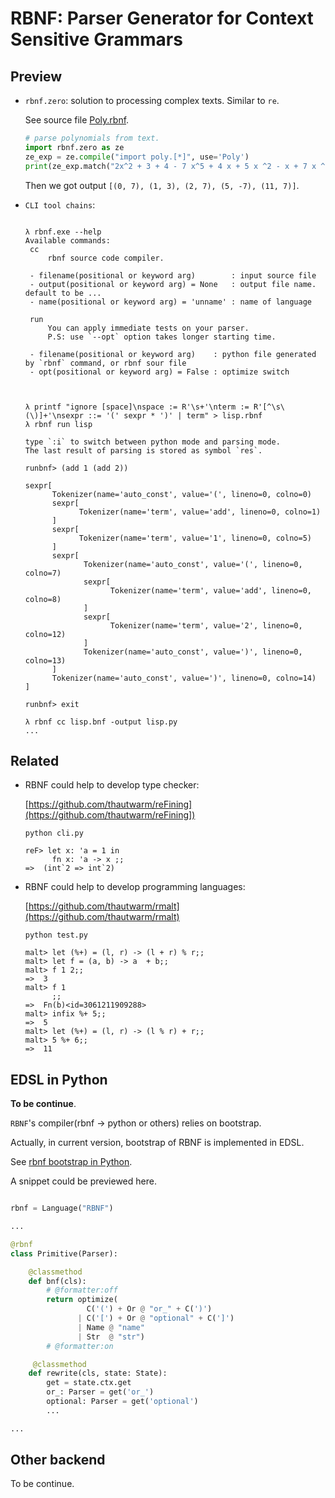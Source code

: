 
RBNF: Parser Generator for Context Sensitive Grammars
==========================================================

Preview
---------------

- `rbnf.zero`: solution to processing complex texts. Similar to `re`.

    See source file [Poly.rbnf](https://github.com/thautwarm/RBNF/blob/master/tests/poly.rbnf).

    ```python
    # parse polynomials from text.
    import rbnf.zero as ze
    ze_exp = ze.compile("import poly.[*]", use='Poly')
    print(ze_exp.match("2x^2 + 3 + 4 - 7 x^5 + 4 x + 5 x ^2 - x + 7 x ^ 11").result)
    ```

    Then we got output `[(0, 7), (1, 3), (2, 7), (5, -7), (11, 7)]`.

- `CLI tool chains`:

     ```shell

     λ rbnf.exe --help
    Available commands:
      cc
          rbnf source code compiler.

      - filename(positional or keyword arg)        : input source file
      - output(positional or keyword arg) = None   : output file name. default to be ...
      - name(positional or keyword arg) = 'unname' : name of language

      run
          You can apply immediate tests on your parser.
          P.S: use `--opt` option takes longer starting time.

      - filename(positional or keyword arg)    : python file generated by `rbnf` command, or rbnf sour file
      - opt(positional or keyword arg) = False : optimize switch



    λ printf "ignore [space]\nspace := R'\s+'\nterm := R'[^\s\(\)]+'\nsexpr ::= '(' sexpr * ')' | term" > lisp.rbnf
    λ rbnf run lisp

    type `:i` to switch between python mode and parsing mode.
    The last result of parsing is stored as symbol `res`.

    runbnf> (add 1 (add 2))

    sexpr[
           Tokenizer(name='auto_const', value='(', lineno=0, colno=0)
           sexpr[
                 Tokenizer(name='term', value='add', lineno=0, colno=1)
           ]
           sexpr[
                 Tokenizer(name='term', value='1', lineno=0, colno=5)
           ]
           sexpr[
                  Tokenizer(name='auto_const', value='(', lineno=0, colno=7)
                  sexpr[
                        Tokenizer(name='term', value='add', lineno=0, colno=8)
                  ]
                  sexpr[
                        Tokenizer(name='term', value='2', lineno=0, colno=12)
                  ]
                  Tokenizer(name='auto_const', value=')', lineno=0, colno=13)
           ]
           Tokenizer(name='auto_const', value=')', lineno=0, colno=14)
    ]

    runbnf> exit

     λ rbnf cc lisp.bnf -output lisp.py
     ...
     ```

Related
----------------------

- RBNF could help to develop type checker:

   [https://github.com/thautwarm/reFining](https://github.com/thautwarm/reFining])

   ```
   python cli.py

   reF> let x: 'a = 1 in
         fn x: 'a -> x ;;
   =>  (int`2 => int`2)
   ```

- RBNF could help to develop programming languages:

    [https://github.com/thautwarm/rmalt](https://github.com/thautwarm/rmalt)

    ```
    python test.py

    malt> let (%+) = (l, r) -> (l + r) % r;;
    malt> let f = (a, b) -> a  + b;;
    malt> f 1 2;;
    =>  3
    malt> f 1
          ;;
    =>  Fn(b)<id=3061211909288>
    malt> infix %+ 5;;
    =>  5
    malt> let (%+) = (l, r) -> (l % r) + r;;
    malt> 5 %+ 6;;
    =>  11

    ```


EDSL in Python
---------------------


**To be continue**.


`RBNF`'s compiler(rbnf -> python or others) relies on bootstrap.

Actually, in current version, bootstrap of RBNF is implemented in EDSL.

See [rbnf bootstrap in Python](https://github.com/thautwarm/RBNF/blob/master/rbnf/bootstrap/rbnf.py).

A snippet could be previewed here.

```python

rbnf = Language("RBNF")

...

@rbnf
class Primitive(Parser):

    @classmethod
    def bnf(cls):
        # @formatter:off
        return optimize(
                 C('(') + Or @ "or_" + C(')')
               | C('[') + Or @ "optional" + C(']')
               | Name @ "name"
               | Str  @ "str")
        # @formatter:on

     @classmethod
    def rewrite(cls, state: State):
        get = state.ctx.get
        or_: Parser = get('or_')
        optional: Parser = get('optional')
        ...

...

```


Other backend
----------------

To be continue.



